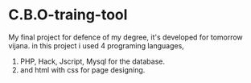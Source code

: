 # C.B.O-traing-tool
My final project for defence of my degree, 
it's developed for tomorrow vijana.
in this project i used 4 programing languages,
1. PHP, Hack, Jscript, Mysql for the database.
2. and html with css for page designing.

